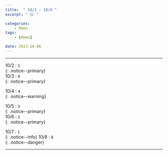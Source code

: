 ```yaml
---
title:  " 10/2 ~ 10/8 "
excerpt: " 😐 "

categories:
    - Memo
tags:
    - [Memo]

date: 2023-10-06
---
```

- - -
<!-- 약 -->

10/2 : `1`   
{: .notice--primary}  
10/3 : `0`   
{: .notice--primary}  

10/4 : `4`   
{: .notice--warning}  

10/5 : `3`   
{: .notice--primary}  
10/6 : `2`  
{: .notice--primary} 


10/7 : `1`      
{: .notice--info} 
10/8 : `0`   
{: .notice--danger}  


<!-- {: .notice}
{: .notice--primary}
{: .notice--info}
{: .notice--warning}
{: .notice--success}
{: .notice--danger} 
😄 😐 🙁 😡
-->
- - -